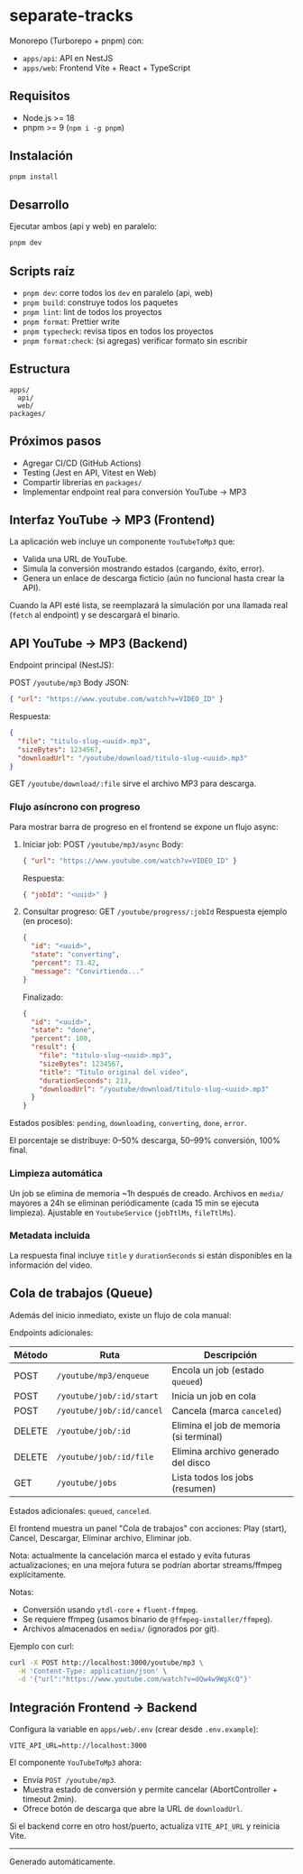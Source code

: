 # separate-tracks

Monorepo (Turborepo + pnpm) con:

- `apps/api`: API en NestJS
- `apps/web`: Frontend Vite + React + TypeScript

## Requisitos

- Node.js >= 18
- pnpm >= 9 (`npm i -g pnpm`)

## Instalación

```bash
pnpm install
```

## Desarrollo

Ejecutar ambos (api y web) en paralelo:
```bash
pnpm dev
```

## Scripts raíz

- `pnpm dev`: corre todos los `dev` en paralelo (api, web)
- `pnpm build`: construye todos los paquetes
- `pnpm lint`: lint de todos los proyectos
- `pnpm format`: Prettier write
- `pnpm typecheck`: revisa tipos en todos los proyectos
- `pnpm format:check`: (si agregas) verificar formato sin escribir

## Estructura
```
apps/
  api/
  web/
packages/
```

## Próximos pasos
- Agregar CI/CD (GitHub Actions)
- Testing (Jest en API, Vitest en Web)
- Compartir librerías en `packages/`
- Implementar endpoint real para conversión YouTube -> MP3

## Interfaz YouTube -> MP3 (Frontend)

La aplicación web incluye un componente `YouTubeToMp3` que:
- Valida una URL de YouTube.
- Simula la conversión mostrando estados (cargando, éxito, error).
- Genera un enlace de descarga ficticio (aún no funcional hasta crear la API).

Cuando la API esté lista, se reemplazará la simulación por una llamada real (`fetch` al endpoint) y se descargará el binario.

## API YouTube -> MP3 (Backend)

Endpoint principal (NestJS):

POST `/youtube/mp3`
Body JSON:
```json
{ "url": "https://www.youtube.com/watch?v=VIDEO_ID" }
```
Respuesta:
```json
{
  "file": "titulo-slug-<uuid>.mp3",
  "sizeBytes": 1234567,
  "downloadUrl": "/youtube/download/titulo-slug-<uuid>.mp3"
}
```

GET `/youtube/download/:file` sirve el archivo MP3 para descarga.

### Flujo asíncrono con progreso

Para mostrar barra de progreso en el frontend se expone un flujo async:

1. Iniciar job:
   POST `/youtube/mp3/async`
   Body:
   ```json
   { "url": "https://www.youtube.com/watch?v=VIDEO_ID" }
   ```
   Respuesta:
   ```json
   { "jobId": "<uuid>" }
   ```
2. Consultar progreso:
   GET `/youtube/progress/:jobId`
   Respuesta ejemplo (en proceso):
   ```json
   {
     "id": "<uuid>",
     "state": "converting",
     "percent": 73.42,
     "message": "Convirtiendo..."
   }
   ```
   Finalizado:
   ```json
   {
     "id": "<uuid>",
     "state": "done",
     "percent": 100,
     "result": {
       "file": "titulo-slug-<uuid>.mp3",
       "sizeBytes": 1234567,
       "title": "Título original del video",
       "durationSeconds": 213,
       "downloadUrl": "/youtube/download/titulo-slug-<uuid>.mp3"
     }
   }
   ```

Estados posibles: `pending`, `downloading`, `converting`, `done`, `error`.

El porcentaje se distribuye: 0–50% descarga, 50–99% conversión, 100% final.

### Limpieza automática

Un job se elimina de memoria ~1h después de creado. Archivos en `media/` mayores a 24h se eliminan periódicamente (cada 15 min se ejecuta limpieza). Ajustable en `YoutubeService` (`jobTtlMs`, `fileTtlMs`).

### Metadata incluida

La respuesta final incluye `title` y `durationSeconds` si están disponibles en la información del video.

## Cola de trabajos (Queue)

Además del inicio inmediato, existe un flujo de cola manual:

Endpoints adicionales:

| Método | Ruta | Descripción |
|--------|------|-------------|
| POST | `/youtube/mp3/enqueue` | Encola un job (estado `queued`) |
| POST | `/youtube/job/:id/start` | Inicia un job en cola |
| POST | `/youtube/job/:id/cancel` | Cancela (marca `canceled`) |
| DELETE | `/youtube/job/:id` | Elimina el job de memoria (si terminal) |
| DELETE | `/youtube/job/:id/file` | Elimina archivo generado del disco |
| GET | `/youtube/jobs` | Lista todos los jobs (resumen) |

Estados adicionales: `queued`, `canceled`.

El frontend muestra un panel "Cola de trabajos" con acciones: Play (start), Cancel, Descargar, Eliminar archivo, Eliminar job.

Nota: actualmente la cancelación marca el estado y evita futuras actualizaciones; en una mejora futura se podrían abortar streams/ffmpeg explícitamente.

Notas:
- Conversión usando `ytdl-core` + `fluent-ffmpeg`.
- Se requiere ffmpeg (usamos binario de `@ffmpeg-installer/ffmpeg`).
- Archivos almacenados en `media/` (ignorados por git).

Ejemplo con curl:
```bash
curl -X POST http://localhost:3000/youtube/mp3 \
  -H 'Content-Type: application/json' \
  -d '{"url":"https://www.youtube.com/watch?v=dQw4w9WgXcQ"}'
```

## Integración Frontend -> Backend

Configura la variable en `apps/web/.env` (crear desde `.env.example`):
```
VITE_API_URL=http://localhost:3000
```
El componente `YouTubeToMp3` ahora:
- Envía `POST /youtube/mp3`.
- Muestra estado de conversión y permite cancelar (AbortController + timeout 2min).
- Ofrece botón de descarga que abre la URL de `downloadUrl`.

Si el backend corre en otro host/puerto, actualiza `VITE_API_URL` y reinicia Vite.

---
Generado automáticamente.

